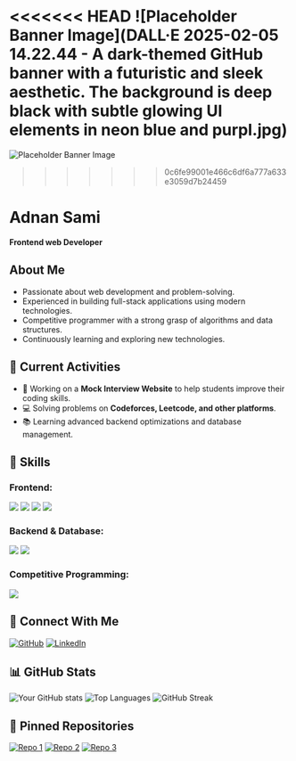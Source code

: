 <<<<<<< HEAD
![Placeholder Banner Image](DALL·E 2025-02-05 14.22.44 - A dark-themed GitHub banner with a futuristic and sleek aesthetic. The background is deep black with subtle glowing UI elements in neon blue and purpl.jpg)
=======
![Placeholder Banner Image]([https://i.ibb.co.com/5XgVjK1L/DALL-E-2025-02-05-14-22-44-A-dark-themed-Git-Hub-banner-with-a-futuristic-and-sleek-aesthetic-The-ba.webp](https://ibb.co.com/359HFRTc))
>>>>>>> 0c6fe99001e466c6df6a777a633e3059d7b24459

# Adnan Sami
**Frontend web Developer**

## About Me
- Passionate about web development and problem-solving.
- Experienced in building full-stack applications using modern technologies.
- Competitive programmer with a strong grasp of algorithms and data structures.
- Continuously learning and exploring new technologies.

## 🌱 Current Activities
- 🚀 Working on a **Mock Interview Website** to help students improve their coding skills.
- 💻 Solving problems on **Codeforces, Leetcode, and other platforms**.
- 📚 Learning advanced backend optimizations and database management.

## 🚀 Skills
### Frontend:
<p>
  <img src="https://img.shields.io/badge/HTML5-E34F26?style=for-the-badge&logo=html5&logoColor=white" />
  <img src="https://img.shields.io/badge/CSS3-1572B6?style=for-the-badge&logo=css3&logoColor=white" />
  <img src="https://img.shields.io/badge/JavaScript-F7DF1E?style=for-the-badge&logo=javascript&logoColor=black" />
  <img src="https://img.shields.io/badge/React-61DAFB?style=for-the-badge&logo=react&logoColor=black" />
</p>

### Backend & Database:
<p>
  <img src="https://img.shields.io/badge/Express.js-000000?style=for-the-badge&logo=express&logoColor=white" />
  <img src="https://img.shields.io/badge/MongoDB-47A248?style=for-the-badge&logo=mongodb&logoColor=white" />
</p>

### Competitive Programming:
<p>
  <img src="https://img.shields.io/badge/C++-00599C?style=for-the-badge&logo=c%2B%2B&logoColor=white" />
</p>

## 🔗 Connect With Me
[![GitHub](https://img.shields.io/badge/GitHub-000?style=for-the-badge&logo=github)](https://github.com/yourusername)
[![LinkedIn](https://img.shields.io/badge/LinkedIn-0077B5?style=for-the-badge&logo=linkedin&logoColor=white)](https://www.linkedin.com/in/yourprofile)

## 📊 GitHub Stats
![Your GitHub stats](https://github-readme-stats.vercel.app/api?username=yourusername&show_icons=true&theme=radical)
![Top Languages](https://github-readme-stats.vercel.app/api/top-langs/?username=yourusername&layout=compact&theme=radical)
![GitHub Streak](https://github-readme-streak-stats.herokuapp.com/?user=yourusername&theme=radical)

## 📌 Pinned Repositories
[![Repo 1](https://github-readme-stats.vercel.app/api/pin/?username=Pra1re&repo=Learnmate&theme=radical)](https://github.com/Pra1re/Learnmate)
[![Repo 2](https://github-readme-stats.vercel.app/api/pin/?username=Pra1re&repo=Sporty-Sports-equipment&theme=radical)](https://github.com/Pra1re/Sporty-Sports-equipment)
[![Repo 3](https://github-readme-stats.vercel.app/api/pin/?username=Pra1re&repo=carrer-counseling&theme=radical)](https://github.com/Pra1re/carrer-counseling)

